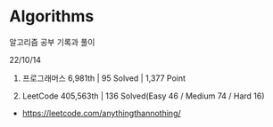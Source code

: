 # Algorithms

알고리즘 공부 기록과 풀이

22/10/14

1. 프로그래머스 6,981th | 95 Solved | 1,377 Point

2. LeetCode 405,563th | 136 Solved(Easy 46 / Medium 74 / Hard 16)
- https://leetcode.com/anythingthannothing/
